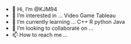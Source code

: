 - 👋 Hi, I’m @KJM94
- 👀 I’m interested in ... Video Game Tableau
- 🌱 I’m currently learning ... C++ R python Java
- 💞️ I’m looking to collaborate on ...
- 📫 How to reach me ...

<!---
KJM94/KJM94 is a ✨ special ✨ repository because its `README.md` (this file) appears on your GitHub profile.
You can click the Preview link to take a look at your changes.
--->

